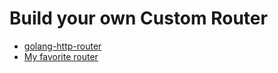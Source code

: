 # Build your own Custom Router
* [golang-http-router](https://dev.to/bmf_san/introduction-to-golang-http-router-made-with-nethttp-3nmb)
* [My favorite router](https://go-chi.io/#/README)
